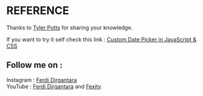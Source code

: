 # **REFERENCE**
Thanks to [Tyler Potts](https://www.youtube.com/channel/UCBBGM84ZOs7z5jpTQAaZ_Hg) for sharing your knowledge.

If you want to try it self check this link :
[Custom Date Picker in JavaScript & CSS](https://youtu.be/wY2dao1hJms)   

## **Follow me on :**  
Instagram : [Ferdi Dirgantara](https://www.instagram.com/iamferdidirgantara)  
YouTube : [Ferdi Dirgantara](https://www.youtube.com/channel/UCeaggiYCZtYIbXNcZbecFHg) and [Fexity](https://www.youtube.com/user/FerdiDirgantara)